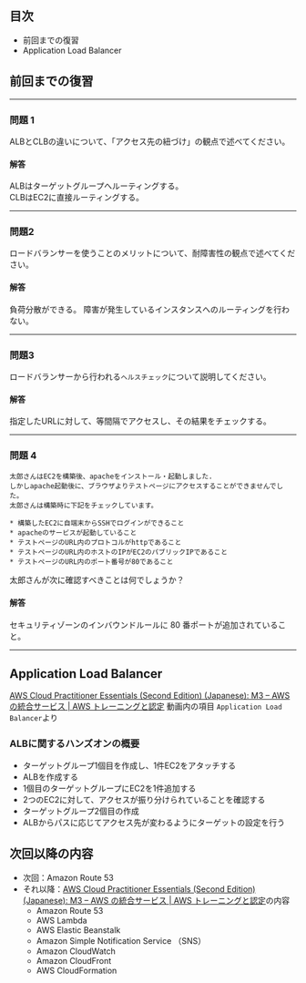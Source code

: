 ## 目次

-   前回までの復習
-   Application Load Balancer

## 前回までの復習

---

### 問題 1

ALBとCLBの違いについて、「アクセス先の紐づけ」の観点で述べてください。

#### 解答

ALBはターゲットグループへルーティングする。  
CLBはEC2に直接ルーティングする。

---

### 問題2

ロードバランサーを使うことのメリットについて、耐障害性の観点で述べてください。 

#### 解答

負荷分散ができる。 
障害が発生しているインスタンスへのルーティングを行わない。

---

### 問題3

ロードバランサーから行われる`ヘルスチェック`について説明してください。  

#### 解答

指定したURLに対して、等間隔でアクセスし、その結果をチェックする。

---

### 問題 4

```
太郎さんはEC2を構築後、apacheをインストール・起動しました.
しかしapache起動後に、ブラウザよりテストページにアクセスすることができませんでした。
太郎さんは構築時に下記をチェックしています。

* 構築したEC2に自端末からSSHでログインができること
* apacheのサービスが起動していること
* テストページのURL内のプロトコルがhttpであること
* テストページのURL内のホストのIPがEC2のパブリックIPであること
* テストページのURL内のポート番号が80であること
```

太郎さんが次に確認すべきことは何でしょうか？

#### 解答

セキュリティゾーンのインバウンドルールに 80 番ポートが追加されていること。

---

## Application Load Balancer

[AWS Cloud Practitioner Essentials (Second Edition) (Japanese): M3 – AWS の統合サービス | AWS トレーニングと認定](https://www.aws.training/Details/eLearning?id=34402) 動画内の項目 `Application Load Balancer`より

### ALBに関するハンズオンの概要

-   ターゲットグループ1個目を作成し、1件EC2をアタッチする
-   ALBを作成する
-   1個目のターゲットグループにEC2を1件追加する
-   2つのEC2に対して、アクセスが振り分けられていることを確認する
-   ターゲットグループ2個目の作成
-   ALBからパスに応じてアクセス先が変わるようにターゲットの設定を行う

## 次回以降の内容

-   次回：Amazon Route 53
-   それ以降：[AWS Cloud Practitioner Essentials (Second Edition) (Japanese): M3 – AWS の統合サービス | AWS トレーニングと認定](https://www.aws.training/Details/eLearning?id=34402)の内容
    -   Amazon Route 53
    -   AWS Lambda
    -   AWS Elastic Beanstalk
    -   Amazon Simple Notification Service （SNS）
    -   Amazon CloudWatch
    -   Amazon CloudFront
    -   AWS CloudFormation
